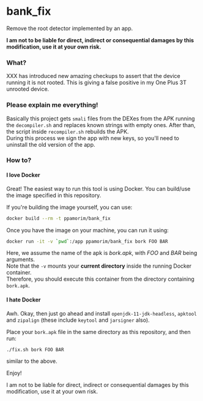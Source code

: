 # bank_fix
Remove the root detector implemented by an app.

**I am not to be liable for direct, indirect or consequential damages by this modification, use it at your own risk.**

### What?

XXX has introduced new amazing checkups to assert that the device running it is not rooted. 
This is giving a false positive in my One Plus 3T unrooted device.

### Please explain me everything!

Basically this project gets `smali` files from the DEXes from the APK running the `decompiler.sh` and replaces known strings with empty ones.
After than, the script inside `recompiler.sh` rebuilds the APK.  
During this process we sign the app with new keys,
so you'll need to uninstall the old version of the app.

### How to?
#### I love Docker
Great! The easiest way to run this tool is using Docker.
You can build/use the image specified in this repository.

If you're building the image yourself, you can use:
```bash
docker build --rm -t ppamorim/bank_fix
```

Once you have the image on your machine, you can run it using:
```bash
docker run -it -v `pwd`:/app ppamorim/bank_fix bork FOO BAR
```
Here, we assume the name of the apk is *bork.apk*, with *FOO* and *BAR* being arguments.  
Note that the `-v` mounts your **current directory** inside the running Docker container.  
Therefore, you should execute this container from the directory containing `bork.apk`.  

#### I hate Docker
Awh. Okay, then just go ahead and install `openjdk-11-jdk-headless`,
`apktool` and `zipalign`
(these include `keytool` and `jarsigner` also).

Place your `bork.apk` file in the same directory as this repository, and then run:
```bash
./fix.sh bork FOO BAR
```
similar to the above.

Enjoy!

I am not to be liable for direct, indirect or consequential damages by this modification, use it at your own risk.